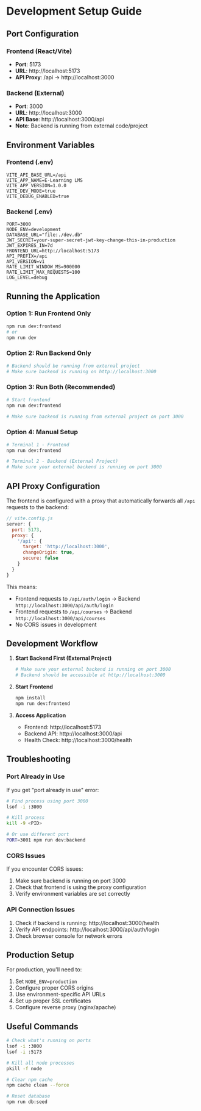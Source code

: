 # Development Setup Guide

## Port Configuration

### Frontend (React/Vite)
- **Port**: 5173
- **URL**: http://localhost:5173
- **API Proxy**: /api → http://localhost:3000

### Backend (External)
- **Port**: 3000
- **URL**: http://localhost:3000
- **API Base**: http://localhost:3000/api
- **Note**: Backend is running from external code/project

## Environment Variables

### Frontend (.env)
```env
VITE_API_BASE_URL=/api
VITE_APP_NAME=E-Learning LMS
VITE_APP_VERSION=1.0.0
VITE_DEV_MODE=true
VITE_DEBUG_ENABLED=true
```

### Backend (.env)
```env
PORT=3000
NODE_ENV=development
DATABASE_URL="file:./dev.db"
JWT_SECRET=your-super-secret-jwt-key-change-this-in-production
JWT_EXPIRES_IN=7d
FRONTEND_URL=http://localhost:5173
API_PREFIX=/api
API_VERSION=v1
RATE_LIMIT_WINDOW_MS=900000
RATE_LIMIT_MAX_REQUESTS=100
LOG_LEVEL=debug
```

## Running the Application

### Option 1: Run Frontend Only
```bash
npm run dev:frontend
# or
npm run dev
```

### Option 2: Run Backend Only
```bash
# Backend should be running from external project
# Make sure backend is running on http://localhost:3000
```

### Option 3: Run Both (Recommended)
```bash
# Start frontend
npm run dev:frontend

# Make sure backend is running from external project on port 3000
```

### Option 4: Manual Setup
```bash
# Terminal 1 - Frontend
npm run dev:frontend

# Terminal 2 - Backend (External Project)
# Make sure your external backend is running on port 3000
```

## API Proxy Configuration

The frontend is configured with a proxy that automatically forwards all `/api` requests to the backend:

```javascript
// vite.config.js
server: {
  port: 5173,
  proxy: {
    '/api': {
      target: 'http://localhost:3000',
      changeOrigin: true,
      secure: false
    }
  }
}
```

This means:
- Frontend requests to `/api/auth/login` → Backend `http://localhost:3000/api/auth/login`
- Frontend requests to `/api/courses` → Backend `http://localhost:3000/api/courses`
- No CORS issues in development

## Development Workflow

1. **Start Backend First (External Project)**
   ```bash
   # Make sure your external backend is running on port 3000
   # Backend should be accessible at http://localhost:3000
   ```

2. **Start Frontend**
   ```bash
   npm install
   npm run dev:frontend
   ```

3. **Access Application**
   - Frontend: http://localhost:5173
   - Backend API: http://localhost:3000/api
   - Health Check: http://localhost:3000/health

## Troubleshooting

### Port Already in Use
If you get "port already in use" error:

```bash
# Find process using port 3000
lsof -i :3000

# Kill process
kill -9 <PID>

# Or use different port
PORT=3001 npm run dev:backend
```

### CORS Issues
If you encounter CORS issues:
1. Make sure backend is running on port 3000
2. Check that frontend is using the proxy configuration
3. Verify environment variables are set correctly

### API Connection Issues
1. Check if backend is running: http://localhost:3000/health
2. Verify API endpoints: http://localhost:3000/api/auth/login
3. Check browser console for network errors

## Production Setup

For production, you'll need to:
1. Set `NODE_ENV=production`
2. Configure proper CORS origins
3. Use environment-specific API URLs
4. Set up proper SSL certificates
5. Configure reverse proxy (nginx/apache)

## Useful Commands

```bash
# Check what's running on ports
lsof -i :3000
lsof -i :5173

# Kill all node processes
pkill -f node

# Clear npm cache
npm cache clean --force

# Reset database
npm run db:seed
``` 